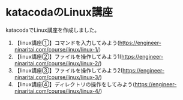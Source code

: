 # katacodaのLinux講座
katacodaでLinux講座を作成しました。

1. 【linux講座①】コマンドを入力してみよう(https://engineer-ninaritai.com/course/linux/linux-1/)
2. 【linux講座②】ファイルを操作してみよう1(https://engineer-ninaritai.com/course/linux/linux-2/)
3. 【linux講座③】ファイルを操作してみよう2(https://engineer-ninaritai.com/course/linux/linux-3/)
4. 【linux講座④】ディレクトリの操作をしてみよう(https://engineer-ninaritai.com/course/linux/linux-4/)


